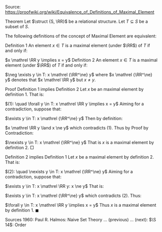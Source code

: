 # 

Source: https://proofwiki.org/wiki/Equivalence_of_Definitions_of_Maximal_Element



Theorem
Let $\struct {S, \RR}$ be a relational structure.
Let $T \subseteq S$ be a subset of $S$.

The following definitions of the concept of Maximal Element are equivalent:

Definition 1
An element $x \in T$ is a maximal element (under $\RR$) of $T$ if and only if:

$x \mathrel \RR y \implies x = y$
Definition 2
An element $x \in T$ is a maximal element (under $\RR$) of $T$ if and only if:

$\neg \exists y \in T: x \mathrel {\RR^\ne} y$
where $x \mathrel {\RR^\ne} y$ denotes that $x \mathrel \RR y$ but $x \ne y$.


Proof
Definition 1 implies Definition 2
Let $x$ be an maximal element by definition 1.
That is:

$(1): \quad \forall y \in T: x \mathrel \RR y \implies x = y$
Aiming for a contradiction, suppose that:

$\exists y \in T: x \mathrel {\RR^\ne} y$
Then by definition:

$x \mathrel \RR y \land x \ne y$
which contradicts $(1)$.
Thus by Proof by Contradiction:

$\nexists y \in T: x \mathrel {\RR^\ne} y$
That is $x$ is a maximal element by definition 2.
$\Box$


Definition 2 implies Definition 1
Let $x$ be a maximal element by definition 2.
That is:

$(2): \quad \nexists y \in T: x \mathrel {\RR^\ne} y$
Aiming for a contradiction, suppose that:

$\exists y \in T: x \mathrel \RR y: x \ne y$
That is:

$\exists y \in T: x \mathrel {\RR^\ne} y$
which contradicts $(2)$.
Thus:

$\forall y \in T: x \mathrel \RR y \implies x = y$
Thus $x$ is a maximal element by definition 1.
$\blacksquare$


Sources
1960: Paul R. Halmos: Naive Set Theory ... (previous) ... (next): $\S 14$: Order




